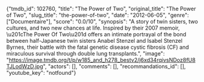 {"tmdb_id": 102760, "title": "The Power of Two", "original_title": "The Power of Two", "slug_title": "the-power-of-two", "date": "2012-06-05", "genre": ["Documentaire"], "score": "0.0/10", "synopsis": "A story of twin sisters, two cultures, and two new chances at life.  Inspired by their 2007 memoir, \u201cThe Power Of Two\u201d offers an intimate portrayal of the bond between half-Japanese twin sisters Anabel Stenzel and Isabel Stenzel Byrnes, their battle with the fatal genetic disease cystic fibrosis (CF) and miraculous survival through double lung transplants.", "image": "https://image.tmdb.org/t/p/w185_and_h278_bestv2/j6xd34rqivsNDoz8fU8TJLodWzD.jpg", "actors": [], "comments": [], "recommandations_id": [], "youtube_key": "notfound"}